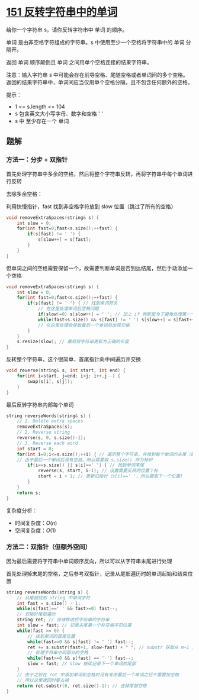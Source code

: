 
# [151 反转字符串中的单词](https://leetcode.cn/problems/reverse-words-in-a-string/description/)

给你一个字符串 s，请你反转字符串中 单词 的顺序。

单词 是由非空格字符组成的字符串。s 中使用至少一个空格将字符串中的 单词 分隔开。

返回 单词 顺序颠倒且 单词 之间用单个空格连接的结果字符串。

注意：输入字符串 s 中可能会存在前导空格、尾随空格或者单词间的多个空格。返回的结果字符串中，单词间应当仅用单个空格分隔，且不包含任何额外的空格。

提示：

- 1 <= s.length <= 104
- s 包含英文大小写字母、数字和空格 ' '
- s 中 至少存在一个 单词

## 题解

### 方法一：分步 + 双指针

首先处理字符串中多余的空格，然后将整个字符串反转，再将字符串中每个单词进行反转

去除多余空格：

利用快慢指针，fast 找到非空格字符放到 slow 位置（跳过了所有的空格）

```cpp
void removeExtraSpaces(string& s) {
    int slow = 0;
    for(int fast=0;fast<s.size();++fast) {
        if(s[fast] != ' ') {
            s[slow++] = s[fast];
        }
    }
}
```

但单词之间的空格需要保留一个，故需要判断单词是否到达结尾，然后手动添加一个空格

```cpp
void removeExtraSpaces(string& s) {
    int slow = 0;
    for(int fast=0;fast<s.size();++fast) {
        if(s[fast] != ' ') { // 找到单词开头
            // 在这里处理单词后空格问题
            if(slow!=0) s[slow++] = ' '; // 加上 if 判断是为了避免处理第一个单词时在其之前添加了空格
            while(fast<s.size() && s[fast] != ' ') s[slow++] = s[fast++];
            // 在这里处理会导致最后一个单词后出现空格
        }
    }
    s.resize(slow); // 最后将字符串更新为正确的长度
}
```

反转整个字符串，这个很简单，首尾指针向中间遍历并交换

```cpp
void reverse(string& s, int start, int end) {
    for(int i=start, j=end; i<j; i++,j--) {
        swap(s[i], s[j]);
    }
}
```

最后反转字符串内部每个单词

```cpp
string reverseWords(string& s) {
    // 1. Delete extra spaces
    removeExtraSpaces(s);
    // 2. Reverse string
    reverse(s, 0, s.size()-1);
    // 3. Reverse each word
    int start = 0;
    for(int i=0;i<=s.size();++i) { // 遍历整个字符串，并找到每个单词的末尾（即单词后的空格）
    // 由于最后一个单词后没有空格，所以需要取 s.size() 作为标识
        if(i==s.size() || s[i]==' ') { // 找到单词末尾
            reverse(s, start, i-1); // 设置需要反转的位置下标
            start = i + 1; // 更新旧指针（s[i]==' '，所以要取下一个位置）
        }
    }
    return s;
}
```

复杂度分析：
- 时间复杂度：$O(n)$
- 空间复杂度：$O(1)$

### 方法二：双指针（但额外空间）

因为最后需要将字符串中单词顺序反向，所以可以从字符串末尾进行处理

首先处理掉末尾的空格，之后参考双指针，记录从尾部遍历时的单词起始和结束位置

```cpp
string reverseWords(string s) {
    // 从尾部找到 string 中单词字符
    int fast = s.size() - 1;
    while(s[fast]==' ' && fast>=0) fast--;
    // 双指针尾部遍历
    string ret; // 存储修改后字符串的字符串
    int slow = fast; // 记录末尾第一个非空格字符位置
    while(fast >= 0) {
        // 找到单词的首尾位置
        while(fast>=0 && s[fast] != ' ') fast--;
        ret += s.substr(fast+1, slow-fast) + " "; // substr 获取从 m+1 开始的 n-m 长度的子串
        // 处理字符串中间部分的空格
        while(fast>=0 && s[fast] == ' ') fast--;
        slow = fast; // slow 继续记录下一个单词的尾部
    }
    // 由于之前在 ret 中添加单词和空格时没有考虑最后一个单词之后不需要加空格
    // 所以这里返回时要去掉
    return ret.substr(0, ret.size()-1); // 去掉尾部空格
}

```

